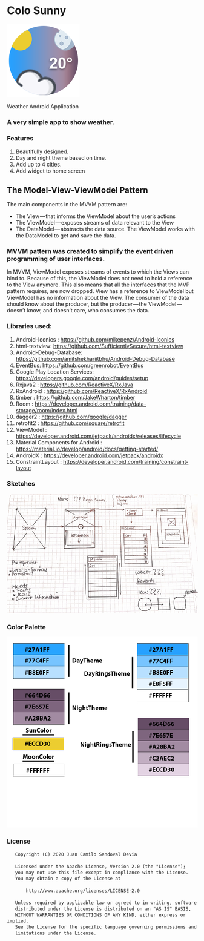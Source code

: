 # Colo Sunny

 ![Icon of the application](bogo_sunny_icon_02.png)

Weather Android Application

### A very simple app to show weather. 

### Features
1. Beautifully designed.
2. Day and night theme based on time.
3. Add up to 4 cities.
4. Add widget to home screen

## The Model-View-ViewModel Pattern
The main components in the MVVM pattern are:
* The View — that informs the ViewModel about the user’s actions
* The ViewModel — exposes streams of data relevant to the View
* The DataModel — abstracts the data source. The ViewModel works with the DataModel to get and save the data.

### MVVM pattern was created to simplify the event driven programming of user interfaces.
In MVVM, ViewModel exposes streams of events to which the Views can bind to. Because of this, the ViewModel does not need to hold a reference to the View anymore. This also means that all the interfaces that the MVP pattern requires, are now dropped. View has a reference to ViewModel but ViewModel has no information about the View. The consumer of the data should know about the producer, but the producer — the ViewModel — doesn’t know, and doesn’t care, who consumes the data.

### Libraries used:
1. Android-Iconics : <https://github.com/mikepenz/Android-Iconics>
2. html-textview: <https://github.com/SufficientlySecure/html-textview>
3. Android-Debug-Database: <https://github.com/amitshekhariitbhu/Android-Debug-Database>
4. EventBus: <https://github.com/greenrobot/EventBus>
5. Google Play Location Services: <https://developers.google.com/android/guides/setup>
6. Rxjava2 : <https://github.com/ReactiveX/RxJava>
7. RxAndroid : <https://github.com/ReactiveX/RxAndroid>
8. timber : <https://github.com/JakeWharton/timber>
9. Room : <https://developer.android.com/training/data-storage/room/index.html>
10. dagger2 : <https://github.com/google/dagger>
11. retrofit2 : <https://github.com/square/retrofit>
12. ViewModel : <https://developer.android.com/jetpack/androidx/releases/lifecycle>
13. Material Components for Android : <https://material.io/develop/android/docs/getting-started/>
14. AndroidX : <https://developer.android.com/jetpack/androidx>
15. ConstraintLayout : <https://developer.android.com/training/constraint-layout>

### Sketches

 ![First Sketch of the Application](first_sketch.PNG)

### Color Palette

 ![Color Palette](color_palette.png)
 
 ### License
```
   Copyright (C) 2020 Juan Camilo Sandoval Devia

   Licensed under the Apache License, Version 2.0 (the "License");
   you may not use this file except in compliance with the License.
   You may obtain a copy of the License at

       http://www.apache.org/licenses/LICENSE-2.0

   Unless required by applicable law or agreed to in writing, software
   distributed under the License is distributed on an "AS IS" BASIS,
   WITHOUT WARRANTIES OR CONDITIONS OF ANY KIND, either express or implied.
   See the License for the specific language governing permissions and
   limitations under the License.
```
